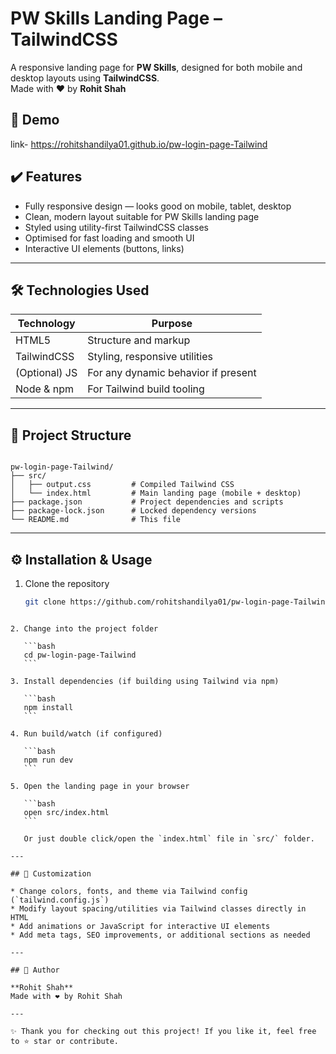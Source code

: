 
# PW Skills Landing Page – TailwindCSS

A responsive landing page for **PW Skills**, designed for both mobile and desktop layouts using **TailwindCSS**.  
Made with ❤ by **Rohit Shah**

## 🚀 Demo

link- https://rohitshandilya01.github.io/pw-login-page-Tailwind

## ✔️ Features

- Fully responsive design — looks good on mobile, tablet, desktop  
- Clean, modern layout suitable for PW Skills landing page  
- Styled using utility-first TailwindCSS classes  
- Optimised for fast loading and smooth UI  
- Interactive UI elements (buttons, links)  

---

## 🛠 Technologies Used

| Technology     | Purpose                                 |
|----------------|-----------------------------------------|
| HTML5          | Structure and markup                   |
| TailwindCSS    | Styling, responsive utilities           |
| (Optional) JS  | For any dynamic behavior if present     |
| Node & npm     | For Tailwind build tooling              |

---

## 📂 Project Structure

```

pw-login-page-Tailwind/
├── src/
│   ├── output.css         # Compiled Tailwind CSS
│   └── index.html         # Main landing page (mobile + desktop)
├── package.json           # Project dependencies and scripts
├── package-lock.json      # Locked dependency versions
└── README.md              # This file

````

---

## ⚙️ Installation & Usage

1. Clone the repository  
   ```bash
   git clone https://github.com/rohitshandilya01/pw-login-page-Tailwind.git
````

2. Change into the project folder

   ```bash
   cd pw-login-page-Tailwind
   ```

3. Install dependencies (if building using Tailwind via npm)

   ```bash
   npm install
   ```

4. Run build/watch (if configured)

   ```bash
   npm run dev
   ```

5. Open the landing page in your browser

   ```bash
   open src/index.html
   ```

   Or just double click/open the `index.html` file in `src/` folder.

---

## 🔧 Customization

* Change colors, fonts, and theme via Tailwind config (`tailwind.config.js`)
* Modify layout spacing/utilities via Tailwind classes directly in HTML
* Add animations or JavaScript for interactive UI elements
* Add meta tags, SEO improvements, or additional sections as needed

---

## 👤 Author

**Rohit Shah**
Made with ❤ by Rohit Shah

---

✨ Thank you for checking out this project! If you like it, feel free to ⭐ star or contribute.

